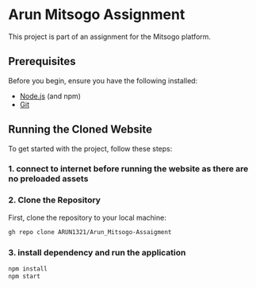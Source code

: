 # Arun Mitsogo Assignment

This project is part of an assignment for the Mitsogo platform.

## Prerequisites

Before you begin, ensure you have the following installed:

- [Node.js](https://nodejs.org/) (and npm)
- [Git](https://git-scm.com/)

## Running the Cloned Website

To get started with the project, follow these steps:

### 1. connect to internet before running the website as there are no preloaded assets

### 2. Clone the Repository

First, clone the repository to your local machine:

```bash
gh repo clone ARUN1321/Arun_Mitsogo-Assaigment
```
### 3. install dependency and run the application
```bash
npm install
npm start
```
